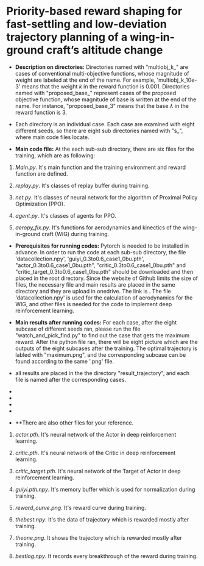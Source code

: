 # Priority-based reward shaping for fast-settling and low-deviation trajectory planning of a wing-in-ground craft’s altitude change


* **Description on directories:**  Directories named with "multiobj_k_" are cases of conventional multi-objective functions, whose magnitude of weight are labeled at the end of the name. For example, 'multiobj_k_10e-3' means that the weight $k$ in the reward function is 0.001. Directories named with "proposed_base_" represent cases of the proposed objective function, whose magnitude of base is written at the end of the name. For instance, "proposed_base_3" means that the base $\lambda$ in the reward function is 3.
* Each directory is an individual case. Each case are examined with eight different seeds, so there are eight sub directories named with "s_", where main code files locate.

* **Main code file:** At the each sub-sub directory, there are six files for the training, which are as following:
1. *Main.py*. It's main function and the training environment and reward function are defined. 

2. *replay.py*. It's classes of replay buffer during training.

3. *net.py*. It's classes of neural network for the algorithm of Proximal Policy Optimization (PPO).

4. *agent.py*. It's classes of agents for PPO.

5. *aeropy_fix.py*. It's functions for aerodynamics and kinectics of the wing-in-ground craft (WIG) during training.

* **Prerequisites for running codes:**  Pytorch is needed to be installed in advance. In order to run the code at each sub-sub directory, the file 'datacollection.npy', 'guiyi_0.3to0.6_case1_0bu.pth', "actor_0.3to0.6_case1_0bu.pth", "critic_0.3to0.6_case1_0bu.pth" and "critic_target_0.3to0.6_case1_0bu.pth" should be downloaded and then placed in the root directory. Since the website of Github limits the size of files, the necessary file and main results are placed in the same directory and they are upload in onedrive. The link is . The file 'datacollection.npy' is used for the calculation of aerodynamics for the WIG, and other files is needed for the code to implement deep reinforcement learning.

* **Main results after running codes:**  For each case, after the eight subcase of different seeds ran, please run the file "watch_and_pick_find.py" to find out the case that gets the maximum reward. After the python file ran, there will be eight picture which are the outputs of the eight subcases after the training. The optimal trajectory is labled with "maximum.png", and the corresponding subcase can be found according to the same '.png' file.

* all results are placed in the the directory "result_trajectory", and each file is named after the corresponding cases.
*
*
*
*
* **There are also other files for your reference.

1. *actor.pth*. It's neural network of the Actor in deep reinforcement learning.

2. *critic.pth*. It's neural network of the Critic in deep reinforcement learning.

3. *critic_target.pth*. It's neural network of the Target of Actor in deep reinforcement learning.

4. *guiyi.pth.npy*. It's memory buffer which is used for normalization during training.

6. *reward_curve.png*. It's reward curve during training.

7. *thebest.npy*. It's the data of trajectory which is rewarded mostly after training.

8. *theone.png*. It shows the trajectory which is rewarded mostly after training.

9. *bestlog.npy*. It records every breakthrough of the reward during training.

